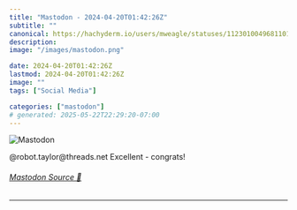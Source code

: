 ```yaml
---
title: "Mastodon - 2024-04-20T01:42:26Z"
subtitle: ""
canonical: https://hachyderm.io/users/mweagle/statuses/112301004968110195
description:
image: "/images/mastodon.png"

date: 2024-04-20T01:42:26Z
lastmod: 2024-04-20T01:42:26Z
image: ""
tags: ["Social Media"]

categories: ["mastodon"]
# generated: 2025-05-22T22:29:20-07:00
---
```

![Mastodon](/images/mastodon.png)

<p>@robot.taylor@threads.net Excellent - congrats!</p>


###### [Mastodon Source 🐘](https://hachyderm.io/@mweagle/112301004968110195)

___

